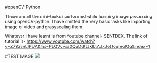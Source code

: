 #openCV-Python

These are all the mini-tasks i performed while learning image processing using openCV-python.
I have omitted the very basic tasks like importing image or video and grasyscaling them.

Whatever i have learnt is from Youtube channel- SENTDEX.
The link of tutorial is- https://www.youtube.com/watch?v=Z78zbnLlPUA&list=PLQVvvaa0QuDdttJXlLtAJxJetJcqmqlQq&index=1

#TEST IMAGE
![](https://github.com/shubham7298/openCV-Python_learning/blob/master/bookpage.jpg)
